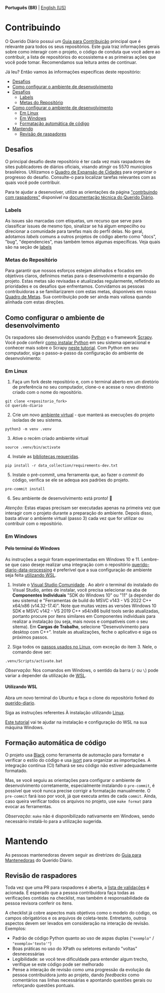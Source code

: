 **Português (BR)** | [English (US)](/docs/CONTRIBUTING-en-US.md)

# Contribuindo
O Querido Diário possui um [Guia para Contribuição](https://docs.queridodiario.ok.org.br/pt-br/latest/contribuindo/guia-de-contribuicao.html#contribuindo) principal que é relevante para todos os seus repositórios. Este guia traz informações gerais sobre como interagir com o projeto, o código de conduta que você adere ao contribuir, a lista de repositórios do ecossistema e as primeiras ações que você pode tomar. Recomendamos sua leitura antes de continuar.

Já leu? Então vamos às informações específicas deste repositório:
- [Desafios](#desafios)
- [Como configurar o ambiente de desenvolvimento](#como-configurar-o-ambiente-de-desenvolvimento)
- [Desafios](#desafios)
    - [Labels](#labels)
    - [Metas do Repositório](#metas-do-repositório)
- [Como configurar o ambiente de desenvolvimento](#como-configurar-o-ambiente-de-desenvolvimento)
    - [Em Linux](#em-linux)
    - [Em Windows](#em-windows)
  - [Formatação automática de código](#formação-automática-de-código)
- [Mantendo](#mantendo)
    - [Revisão de raspadores](#revisão-de-raspadores)

## Desafios
O principal desafio deste repositório é ter cada vez mais raspadores de sites publicadores de diários oficiais, visando atingir os 5570 municípios brasileiros. Utilizamos o [Quadro de Expansão de Cidades](https://github.com/orgs/okfn-brasil/projects/12/views/13) para organizar o progresso do desafio. Consulte-o para localizar tarefas relevantes com as quais você pode contribuir.

Para te ajudar a desenvolver, utilize as orientações da página ["contrbuindo com raspadores"](https://docs.queridodiario.ok.org.br/pt-br/latest/contribuindo/raspadores.html#contribuindo-com-raspadores) disponível na [documentação técnica do Querido Diário](https://docs.queridodiario.ok.org.br/).


### Labels
As issues são marcadas com etiquetas, um recurso que serve para classificar issues de mesmo tipo, sinalizar se há algum empecilho ou direcionar a comunidade para tarefas mais do perfil delas. No geral, adotamos *labels* comuns a outros projetos de código aberto como "docs", "bug", "dependencies", mas também temos algumas específicas. Veja quais são na seção de [labels](https://github.com/okfn-brasil/querido-diario/labels)


### Metas do Repositório
Para garantir que nossos esforços estejam alinhados e focados em objetivos claros, definimos metas para o desenvolvimento e expansão do projeto. Estas metas são revisadas e atualizadas regularmente, refletindo as prioridades e os desafios que enfrentamos. Convidamos as pessoas contribuidoras a se familiarizarem com estas metas, disponíveis em nosso [Quadro de Metas](https://github.com/okfn-brasil/querido-diario/milestones). Sua contribuição pode ser ainda mais valiosa quando alinhada com estas direções.


## Como configurar o ambiente de desenvolvimento
Os raspadores são desenvolvidos usando [Python](https://docs.python.org/3/) e o framework [Scrapy](https://scrapy.org). Você pode conferir [como instalar Python](https://www.python.org/downloads/) em seu sistema operacional e conhecer mais sobre o Scrapy [neste tutorial](https://docs.scrapy.org/en/latest/intro/tutorial.html). Com Python em seu computador, siga o passo-a-passo da configuração do ambiente de desenvolvimento:

### Em Linux
1. Faça um fork deste repositório e, com o terminal aberto em um diretório de preferência no seu computador, clone-o e acesse o novo diretório criado com o nome do repositório.
``` console
git clone <repositorio_fork>
cd querido-diario
```
2. Crie um novo [ambiente virtual](https://docs.python.org/pt-br/3/library/venv.html) - que manterá as execuções do projeto isoladas de seu sistema.
``` console
python3 -m venv .venv
```
3. Ative o recém criado ambiente virtual
``` console
source .venv/bin/activate
```
4. Instale as [bibliotecas requeridas](querido-diario/data_collection/requirements-dev.txt).
``` console
pip install -r data_collection/requirements-dev.txt
```
5. Instale o pré-commit, uma ferramenta que, ao fazer o _commit_ do código, verifica se ele se adequa aos padrões do projeto.
``` console
pre-commit install
```
6. Seu ambiente de desenvolvimento está pronto! :tada:

_Atenção:_ Estas etapas precisam ser executadas apenas na primeira vez que interagir com o projeto durante a preparação do ambiente. Depois disso, basta ativar o ambiente virtual (passo 3) cada vez que for utilizar ou contribuir com o repositório.

### Em Windows

#### Pelo terminal do Windows
As instruções a seguir foram experimentadas em Windows 10 e 11. Lembre-se que caso deseje realizar uma integração com o repositório [querido-diario-data-processing](https://github.com/okfn-brasil/querido-diario-data-processing) é preferível que a sua configuração de ambiente seja feita [utilizando WSL](CONTRIBUTING.md#utilizando-wsl).

1. Instale o [Visual Studio Comunidade](https://visualstudio.microsoft.com/pt-br/downloads/) . Ao abrir o terminal do instalado do Visual Studio, antes de instalar, você precisa selecionar na aba de  **Componentes Individuais** "SDK do Windows 10" ou "11" (a depender do seu sistema) e "Ferramentas de build do MSVC v143 - VS 2022 C++ x64/x86 (v14.32-17.4)". Note que muitas vezes as versões Windows 10 SDK e MSVC v142 - VS 2019 C++ x64/x86 build tools serão atualizadas, portanto procure por itens similares em Componentes individuais para realizar a instalação (ou seja, mais novos e compatíveis com o seu sitema). Em **Cargas de Trabalho**, selecione “Desenvolvimento para desktop com C++”. Instale as atualizações, feche o aplicativo e siga os próximos passos.

2. Siga todos os [passos usados no Linux](#em-linux), com exceção do item 3. Nele, o comando deve ser:
```console
.venv/Scripts/activate.bat
```
_Observação_: Nos comandos em Windows, o sentido da barra (`/` ou `\`) pode variar a depender da utilização de [WSL](https://learn.microsoft.com/pt-br/windows/wsl/about).

#### Utilizando WSL

Abra um novo terminal do Ubuntu e faça o clone do repositório forked do [querido-diario](https://github.com/okfn-brasil/querido-diario). 

Siga as instruções referentes À instalação utilizando [Linux](CONTRIBUTING.md#em-linux).

[Este tutorial](https://github.com/Luisa-Coelho/qd-data-processing/blob/readme_update/wsl_windows.md) vai te ajudar na instalação e configuração do WSL na sua máquina Windows.


## Formação automática de código
O projeto usa [Black](https://github.com/psf/black) como ferramenta de automação para formatar e verificar o estilo do código e usa [isort](https://github.com/pycqa/isort) para organizar as importações. A integração contínua (CI) falhará se seu código não estiver adequadamente formatado.

Mas, se você seguiu as orientações para configurar o ambiente de desenvolvimento corretamente, especialmente instalando o `pre-commit`, é possível que você nunca precise corrigir a formatação manualmente. O `pre-commit` fará isso por você, já que executa antes de cada `commit`. Ainda, caso queira verificar todos os arquivos no projeto, use `make format` para evocar as ferramentas.

_Observação_: `make` não é disponibilizado nativamente em Windows, sendo necessário instalá-lo para a utilização sugerida.

# Mantendo
As pessoas mantenedoras devem seguir as diretrizes do [Guia para Mantenedoras](https://docs.queridodiario.ok.org.br/pt-br/latest/contribuindo/guia-de-contribuicao.html#mantendo) do Querido Diário.

## Revisão de raspadores

Toda vez que uma PR para raspadores é aberta, a [lista de validações](https://github.com/okfn-brasil/querido-diario/blob/main/.github/pull_request_template.md) é acionada. É esperado que a pessoa contribuidora faça todas as verificações contidas na checklist, mas também é responsabilidade da pessoa revisora conferir os itens.

A checklist já cobre aspectos mais objetivos como o modelo do código, os campos obrigatórios e os arquivos de coleta-teste. Entretanto, outros aspectos devem ser levados em consideração na interação de revisão. Exemplos:

- Padrão de código Python quanto ao uso de aspas duplas (`"exemplo"` / `"exemplo='texto'"`)
- Boas práticas no uso do XPath ou seletores evitando "voltas" desnecessárias
- Legibilidade: se você teve dificuldade para entender algum trecho, verifique se este código pode ser melhorado
- Pense a interação de revisão como uma progressão da evolução da pessoa contribuidora junto ao projeto, dando *feedbacks* como comentários nas linhas necessárias e apontando questões gerais ou reforçando questões pontuais.

